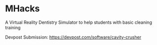 # MHacks

A Virtual Reality Dentistry Simulator to help students with basic cleaning training

Devpost Submission:
https://devpost.com/software/cavity-crusher
